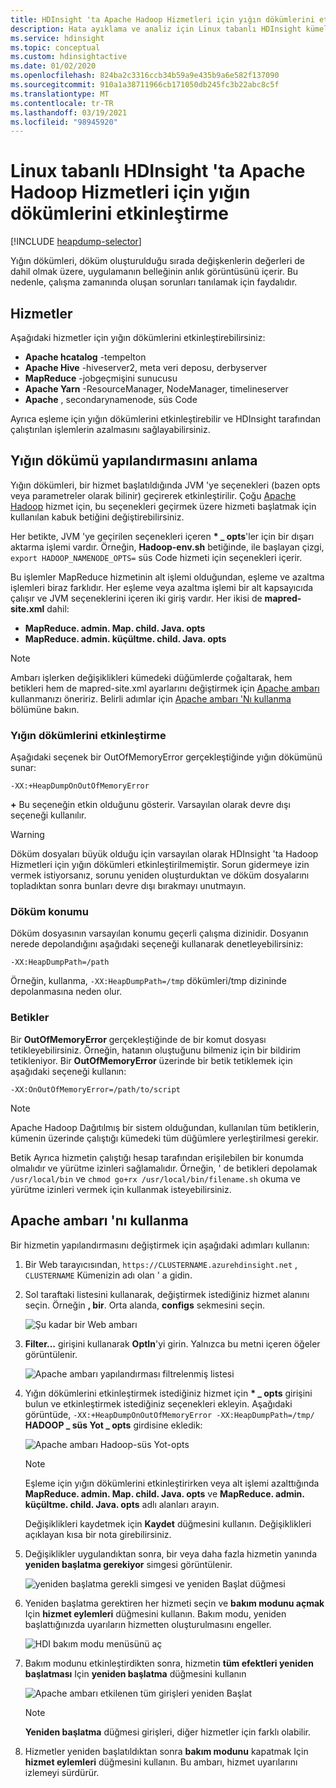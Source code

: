 ```yaml
---
title: HDInsight 'ta Apache Hadoop Hizmetleri için yığın dökümlerini etkinleştirme-Azure
description: Hata ayıklama ve analiz için Linux tabanlı HDInsight kümelerinden Apache Hadoop Hizmetleri için yığın dökümlerini etkinleştirin.
ms.service: hdinsight
ms.topic: conceptual
ms.custom: hdinsightactive
ms.date: 01/02/2020
ms.openlocfilehash: 824ba2c3316ccb34b59a9e435b9a6e582f137090
ms.sourcegitcommit: 910a1a38711966cb171050db245fc3b22abc8c5f
ms.translationtype: MT
ms.contentlocale: tr-TR
ms.lasthandoff: 03/19/2021
ms.locfileid: "98945920"
---
```

# <a name="enable-heap-dumps-for-apache-hadoop-services-on-linux-based-hdinsight"></a>Linux tabanlı HDInsight 'ta Apache Hadoop Hizmetleri için yığın dökümlerini etkinleştirme

[!INCLUDE [heapdump-selector](../../includes/hdinsight-selector-heap-dump.md)]

Yığın dökümleri, döküm oluşturulduğu sırada değişkenlerin değerleri de dahil olmak üzere, uygulamanın belleğinin anlık görüntüsünü içerir. Bu nedenle, çalışma zamanında oluşan sorunları tanılamak için faydalıdır.

## <a name="services"></a>Hizmetler

Aşağıdaki hizmetler için yığın dökümlerini etkinleştirebilirsiniz:

* **Apache hcatalog** -tempelton
* **Apache Hive** -hiveserver2, meta veri deposu, derbyserver
* **MapReduce** -jobgeçmişini sunucusu
* **Apache Yarn** -ResourceManager, NodeManager, timelineserver
* **Apache** , secondarynamenode, süs Code

Ayrıca eşleme için yığın dökümlerini etkinleştirebilir ve HDInsight tarafından çalıştırılan işlemlerin azalmasını sağlayabilirsiniz.

## <a name="understanding-heap-dump-configuration"></a>Yığın dökümü yapılandırmasını anlama

Yığın dökümleri, bir hizmet başlatıldığında JVM 'ye seçenekleri (bazen opts veya parametreler olarak bilinir) geçirerek etkinleştirilir. Çoğu [Apache Hadoop](https://hadoop.apache.org/) hizmet için, bu seçenekleri geçirmek üzere hizmeti başlatmak için kullanılan kabuk betiğini değiştirebilirsiniz.

Her betikte, JVM 'ye geçirilen seçenekleri içeren **\* \_ opts**'ler için bir dışarı aktarma işlemi vardır. Örneğin, **Hadoop-env.sh** betiğinde, ile başlayan çizgi, `export HADOOP_NAMENODE_OPTS=` süs Code hizmeti için seçenekleri içerir.

Bu işlemler MapReduce hizmetinin alt işlemi olduğundan, eşleme ve azaltma işlemleri biraz farklıdır. Her eşleme veya azaltma işlemi bir alt kapsayıcıda çalışır ve JVM seçeneklerini içeren iki giriş vardır. Her ikisi de **mapred-site.xml** dahil:

* **MapReduce. admin. Map. child. Java. opts**
* **MapReduce. admin. küçültme. child. Java. opts**

> [!NOTE]  
> Ambarı işlerken değişiklikleri kümedeki düğümlerde çoğaltarak, hem betikleri hem de mapred-site.xml ayarlarını değiştirmek için [Apache ambarı](https://ambari.apache.org/) kullanmanızı öneririz. Belirli adımlar için [Apache ambarı 'Nı kullanma](#using-apache-ambari) bölümüne bakın.

### <a name="enable-heap-dumps"></a>Yığın dökümlerini etkinleştirme

Aşağıdaki seçenek bir OutOfMemoryError gerçekleştiğinde yığın dökümünü sunar:

`-XX:+HeapDumpOnOutOfMemoryError`

**+** Bu seçeneğin etkin olduğunu gösterir. Varsayılan olarak devre dışı seçeneği kullanılır.

> [!WARNING]  
> Döküm dosyaları büyük olduğu için varsayılan olarak HDInsight 'ta Hadoop Hizmetleri için yığın dökümleri etkinleştirilmemiştir. Sorun gidermeye izin vermek istiyorsanız, sorunu yeniden oluşturduktan ve döküm dosyalarını topladıktan sonra bunları devre dışı bırakmayı unutmayın.

### <a name="dump-location"></a>Döküm konumu

Döküm dosyasının varsayılan konumu geçerli çalışma dizinidir. Dosyanın nerede depolandığını aşağıdaki seçeneği kullanarak denetleyebilirsiniz:

`-XX:HeapDumpPath=/path`

Örneğin, kullanma, `-XX:HeapDumpPath=/tmp` dökümleri/tmp dizininde depolanmasına neden olur.

### <a name="scripts"></a>Betikler

Bir **OutOfMemoryError** gerçekleştiğinde de bir komut dosyası tetikleyebilirsiniz. Örneğin, hatanın oluştuğunu bilmeniz için bir bildirim tetikleniyor. Bir __OutOfMemoryError__ üzerinde bir betik tetiklemek için aşağıdaki seçeneği kullanın:

`-XX:OnOutOfMemoryError=/path/to/script`

> [!NOTE]  
> Apache Hadoop Dağıtılmış bir sistem olduğundan, kullanılan tüm betiklerin, kümenin üzerinde çalıştığı kümedeki tüm düğümlere yerleştirilmesi gerekir.
> 
> Betik Ayrıca hizmetin çalıştığı hesap tarafından erişilebilen bir konumda olmalıdır ve yürütme izinleri sağlamalıdır. Örneğin, ' de betikleri depolamak `/usr/local/bin` ve `chmod go+rx /usr/local/bin/filename.sh` okuma ve yürütme izinleri vermek için kullanmak isteyebilirsiniz.

## <a name="using-apache-ambari"></a>Apache ambarı 'nı kullanma

Bir hizmetin yapılandırmasını değiştirmek için aşağıdaki adımları kullanın:

1. Bir Web tarayıcısından, `https://CLUSTERNAME.azurehdinsight.net` , `CLUSTERNAME` Kümenizin adı olan ' a gidin.

2. Sol taraftaki listesini kullanarak, değiştirmek istediğiniz hizmet alanını seçin. Örneğin **, bir**. Orta alanda, **configs** sekmesini seçin.

    ![Şu kadar bir Web ambarı](./media/hdinsight-hadoop-collect-debug-heap-dump-linux/hdi-service-config-tab.png)

3. **Filter...** girişini kullanarak **OptIn**'yi girin. Yalnızca bu metni içeren öğeler görüntülenir.

    ![Apache ambarı yapılandırması filtrelenmiş listesi](./media/hdinsight-hadoop-collect-debug-heap-dump-linux/hdinsight-filter-list.png)

4. Yığın dökümlerini etkinleştirmek istediğiniz hizmet için **\* \_ opts** girişini bulun ve etkinleştirmek istediğiniz seçenekleri ekleyin. Aşağıdaki görüntüde, `-XX:+HeapDumpOnOutOfMemoryError -XX:HeapDumpPath=/tmp/` **HADOOP \_ süs Yot \_ opts** girdisine ekledik:

    ![Apache ambarı Hadoop-süs Yot-opts](./media/hdinsight-hadoop-collect-debug-heap-dump-linux/hadoop-namenode-opts.png)

   > [!NOTE]  
   > Eşleme için yığın dökümlerini etkinleştirirken veya alt işlemi azalttığında **MapReduce. admin. Map. child. Java. opts** ve **MapReduce. admin. küçültme. child. Java. opts** adlı alanları arayın.

    Değişiklikleri kaydetmek için **Kaydet** düğmesini kullanın. Değişiklikleri açıklayan kısa bir nota girebilirsiniz.

5. Değişiklikler uygulandıktan sonra, bir veya daha fazla hizmetin yanında **yeniden başlatma gerekiyor** simgesi görüntülenir.

    ![yeniden başlatma gerekli simgesi ve yeniden Başlat düğmesi](./media/hdinsight-hadoop-collect-debug-heap-dump-linux/restart-required-icon.png)

6. Yeniden başlatma gerektiren her hizmeti seçin ve **bakım modunu açmak** Için **hizmet eylemleri** düğmesini kullanın. Bakım modu, yeniden başlattığınızda uyarıların hizmetten oluşturulmasını engeller.

    ![HDI bakım modu menüsünü aç](./media/hdinsight-hadoop-collect-debug-heap-dump-linux/hdi-maintenance-mode.png)

7. Bakım modunu etkinleştirdikten sonra, hizmetin **tüm efektleri yeniden başlatması** Için **yeniden başlatma** düğmesini kullanın

    ![Apache ambarı etkilenen tüm girişleri yeniden Başlat](./media/hdinsight-hadoop-collect-debug-heap-dump-linux/hdi-restart-all-button.png)

   > [!NOTE]  
   > **Yeniden başlatma** düğmesi girişleri, diğer hizmetler için farklı olabilir.

8. Hizmetler yeniden başlatıldıktan sonra **bakım modunu** kapatmak Için **hizmet eylemleri** düğmesini kullanın. Bu ambarı, hizmet uyarılarını izlemeyi sürdürür.